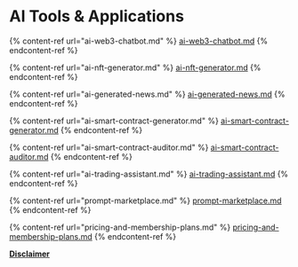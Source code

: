 # AI Tools & Applications



{% content-ref url="ai-web3-chatbot.md" %}
[ai-web3-chatbot.md](ai-web3-chatbot.md)
{% endcontent-ref %}

{% content-ref url="ai-nft-generator.md" %}
[ai-nft-generator.md](ai-nft-generator.md)
{% endcontent-ref %}

{% content-ref url="ai-generated-news.md" %}
[ai-generated-news.md](ai-generated-news.md)
{% endcontent-ref %}

{% content-ref url="ai-smart-contract-generator.md" %}
[ai-smart-contract-generator.md](ai-smart-contract-generator.md)
{% endcontent-ref %}

{% content-ref url="ai-smart-contract-auditor.md" %}
[ai-smart-contract-auditor.md](ai-smart-contract-auditor.md)
{% endcontent-ref %}

{% content-ref url="ai-trading-assistant.md" %}
[ai-trading-assistant.md](ai-trading-assistant.md)
{% endcontent-ref %}

{% content-ref url="prompt-marketplace.md" %}
[prompt-marketplace.md](prompt-marketplace.md)
{% endcontent-ref %}

{% content-ref url="pricing-and-membership-plans.md" %}
[pricing-and-membership-plans.md](pricing-and-membership-plans.md)
{% endcontent-ref %}

[**Disclaimer**](../../misc/legal-docs/disclaimer.md)

